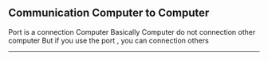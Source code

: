 
## Communication Computer to Computer

Port is a connection Computer 
Basically Computer do not connection other computer
But if you use the port , you can connection others 



---------
